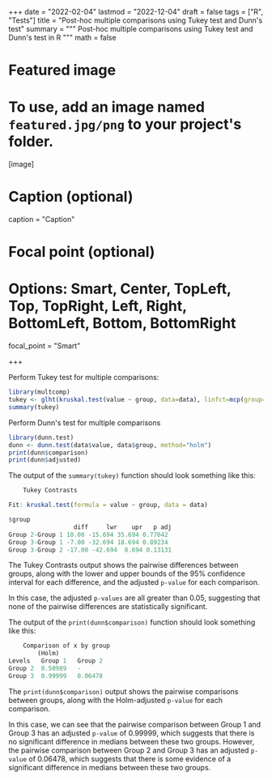+++
date = "2022-02-04"
lastmod = "2022-12-04"
draft = false
tags = ["R", "Tests"]
title = "Post-hoc multiple comparisons using Tukey test and Dunn's test"
summary = """
Post-hoc multiple comparisons using Tukey test and Dunn's test in R
"""
math = false

# Featured image
# To use, add an image named `featured.jpg/png` to your project's folder. 
[image]
  # Caption (optional)
  caption = "Caption"
  
  # Focal point (optional)
  # Options: Smart, Center, TopLeft, Top, TopRight, Left, Right, BottomLeft, Bottom, BottomRight
  focal_point = "Smart"

+++

Perform Tukey test for multiple comparisons:

```r
library(multcomp)
tukey <- glht(kruskal.test(value ~ group, data=data), linfct=mcp(group="Tukey"))
summary(tukey)
```

Perform Dunn's test for multiple comparisons

```r
library(dunn.test)
dunn <- dunn.test(data$value, data$group, method="holm")
print(dunn$comparison)
print(dunn$adjusted)
```

The output of the `summary(tukey)` function should look something like this:

```r
	Tukey Contrasts

Fit: kruskal.test(formula = value ~ group, data = data)

$group
                  diff     lwr    upr   p adj
Group 2-Group 1 10.00 -15.694 35.694 0.77042
Group 3-Group 1 -7.00 -32.694 18.694 0.89234
Group 3-Group 2 -17.00 -42.694  8.694 0.13131
```

The Tukey Contrasts output shows the pairwise differences between groups, along with the lower and upper bounds of the 95% confidence interval for each difference, and the adjusted `p-value` for each comparison.

In this case, the adjusted `p-values` are all greater than 0.05, suggesting that none of the pairwise differences are statistically significant.




The output of the `print(dunn$comparison)` function should look something like this:

```r
    Comparison of x by group        
        (Holm)          
Levels   Group 1   Group 2  
Group 2  0.50989   -        
Group 3  0.99999   0.06478  
```

The `print(dunn$comparison)` output shows the pairwise comparisons between groups, along with the Holm-adjusted `p-value` for each comparison.

In this case, we can see that the pairwise comparison between Group 1 and Group 3 has an adjusted `p-value` of 0.99999, which suggests that there is no significant difference in medians between these two groups. However, the pairwise comparison between Group 2 and Group 3 has an adjusted `p-value` of 0.06478, which suggests that there is some evidence of a significant difference in medians between these two groups.

